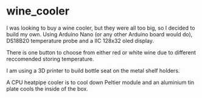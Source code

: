 # wine_cooler

I was looking to buy a wine cooler, but they were all too big, so I decided to build my own.
Using Arduino Nano (or any other Arduino board would do), DS18B20 temperature probe and a IIC 128x32 oled display.

There is one button to choose from either red or white wine due to different reccomended storing temperature.

I am using a 3D printer to build bottle seat on the metal shelf holders.

A CPU heatpipe cooler is to cool down Peltier module and an aluminium tin plate cools the inside of the box.

